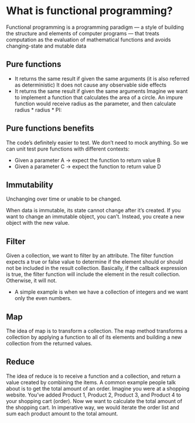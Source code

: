 # What is functional programming?

Functional programming is a programming paradigm — a style of building the structure and elements of computer programs — that treats computation as the evaluation of mathematical functions and avoids changing-state and mutable data

## Pure functions

* It returns the same result if given the same arguments (it is also referred as deterministic)
It does not cause any observable side effects
* It returns the same result if given the same arguments
Imagine we want to implement a function that calculates the area of a circle. An impure function would receive radius as the parameter, and then calculate radius * radius * PI:

## Pure functions benefits
The code’s definitely easier to test. We don’t need to mock anything. So we can unit test pure functions with different contexts:
* Given a parameter A → expect the function to return value B
* Given a parameter C → expect the function to return value D

## Immutability

Unchanging over time or unable to be changed.

When data is immutable, its state cannot change after it’s created. If you want to change an immutable object, you can’t. Instead, you create a new object with the new value.

## Filter

Given a collection, we want to filter by an attribute. The filter function expects a true or false value to determine if the element should or should not be included in the result collection. Basically, if the callback expression is true, the filter function will include the element in the result collection. Otherwise, it will not.
* A simple example is when we have a collection of integers and we want only the even numbers.

## Map
The idea of map is to transform a collection.
The map method transforms a collection by applying a function to all of its elements and building a new collection from the returned values.

## Reduce

The idea of reduce is to receive a function and a collection, and return a value created by combining the items.
A common example people talk about is to get the total amount of an order. Imagine you were at a shopping website. You’ve added Product 1, Product 2, Product 3, and Product 4 to your shopping cart (order). Now we want to calculate the total amount of the shopping cart.
In imperative way, we would iterate the order list and sum each product amount to the total amount.
